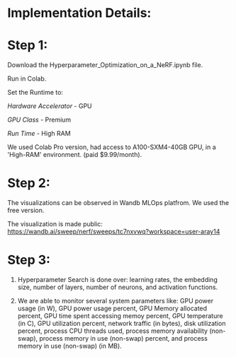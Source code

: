 # Implementation Details: 

# Step 1: 
Download the Hyperparameter_Optimization_on_a_NeRF.ipynb file. 

Run in Colab. 

Set the Runtime to: 

*Hardware Accelerator* - GPU 

*GPU Class* - Premium

*Run Time* - High RAM

We used Colab Pro version, had access to A100-SXM4-40GB GPU, in a 'High-RAM' environment. (paid $9.99/month). 

# Step 2: 
The visualizations can be observed in Wandb MLOps platfrom. We used the free version. 

The visualization is made public: https://wandb.ai/sweep/nerf/sweeps/tc7nxvwq?workspace=user-aray14 

# Step 3: 
1. Hyperparameter Search is done over: learning rates, the embedding size, number of layers, number of neurons, and activation functions. 

2. We are able to monitor several system parameters like: GPU power usage (in W), GPU power usage percent, GPU Memory allocated percent, GPU time spent accessing memoy percent, GPU temperature (in C), GPU utilization percent, network traffic (in bytes), disk utilization percent, process CPU threads used, process memory availability (non-swap), process memory in use (non-swap) percent, and process memory in use (non-swap) (in MB).
